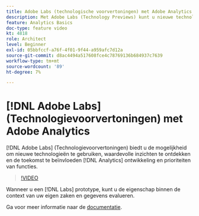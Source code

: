 ```yaml
---
title: Adobe Labs (technologische voorvertoningen) met Adobe Analytics
description: Met Adobe Labs (Technology Previews) kunt u nieuwe technologieën gebruiken, waardevolle inzichten ontdekken en de ontwikkeling en prioriteiten van Analytics in de toekomst beïnvloeden.
feature: Analytics Basics
doc-type: feature video
kt: 4818
role: Architect
level: Beginner
exl-id: 05bbfccf-a76f-4f01-9f44-a959afc7d12a
source-git-commit: d8ac4494a517608fce4c78769136b684937c7639
workflow-type: tm+mt
source-wordcount: '89'
ht-degree: 7%

---
```


# [!DNL Adobe Labs] (Technologievoorvertoningen) met Adobe Analytics

[!DNL Adobe Labs] (Technologievoorvertoningen) biedt u de mogelijkheid om nieuwe technologieën te gebruiken, waardevolle inzichten te ontdekken en de toekomst te beïnvloeden [!DNL Analytics] ontwikkeling en prioriteiten van functies.

>[!VIDEO](https://video.tv.adobe.com/v/32841/?quality=12)

Wanneer u een [!DNL Labs] prototype, kunt u de eigenschap binnen de context van uw eigen zaken en gegevens evalueren.

Ga voor meer informatie naar de [documentatie](https://experienceleague.adobe.com/docs/analytics/analyze/tech-previews/overview.html).
